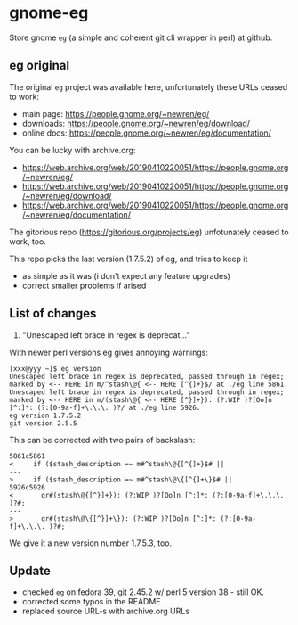 # gnome-eg
Store gnome ```eg``` (a simple and coherent git cli wrapper in perl) at github.

## eg original

The original ```eg``` project was available here, unfortunately these URLs ceased to work:

 - main page: https://people.gnome.org/~newren/eg/
 - downloads:  https://people.gnome.org/~newren/eg/download/
 - online docs: https://people.gnome.org/~newren/eg/documentation/

You can be lucky with archive.org:

 - https://web.archive.org/web/20190410220051/https://people.gnome.org/~newren/eg/
 - https://web.archive.org/web/20190410220051/https://people.gnome.org/~newren/eg/download/
 - https://web.archive.org/web/20190410220051/https://people.gnome.org/~newren/eg/documentation/

The gitorious repo (https://gitorious.org/projects/eg) unfotunately ceased to work, too.

This repo picks the last version (1.7.5.2) of eg, and tries to keep it

 - as simple as it was (i don't expect any feature upgrades)
 - correct smaller problems if arised

## List of changes

 1. "Unescaped left brace in regex is deprecat..."

With newer perl versions eg gives annoying warnings:

```
[xxx@yyy ~]$ eg version
Unescaped left brace in regex is deprecated, passed through in regex; marked by <-- HERE in m/^stash\@{ <-- HERE [^{]+}$/ at ./eg line 5861.
Unescaped left brace in regex is deprecated, passed through in regex; marked by <-- HERE in m/(stash\@{ <-- HERE [^}]+}): (?:WIP )?[Oo]n [^:]*: (?:[0-9a-f]+\.\.\. )?/ at ./eg line 5926.
eg version 1.7.5.2
git version 2.5.5
```

This can be corrected with two pairs of backslash:

```
5861c5861
<     if ($stash_description =~ m#^stash\@{[^{]+}$# ||
---
>     if ($stash_description =~ m#^stash\@\{[^{]+\}$# ||
5926c5926
<       qr#(stash\@{[^}]+}): (?:WIP )?[Oo]n [^:]*: (?:[0-9a-f]+\.\.\. )?#;
---
>       qr#(stash\@\{[^}]+\}): (?:WIP )?[Oo]n [^:]*: (?:[0-9a-f]+\.\.\. )?#;
```

We give it a new version number 1.7.5.3, too.

## Update

- checked ```eg``` on fedora 39, git 2.45.2 w/ perl 5 version 38 - still OK.
- corrected some typos in the README
- replaced source URL-s with archive.org URLs
